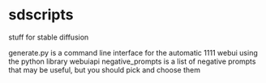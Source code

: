 # sdscripts
stuff for stable diffusion

generate.py is a command line interface for the automatic 1111 webui using the python library webuiapi
negative_prompts is a list of negative prompts that may be useful, but you should pick and choose them
